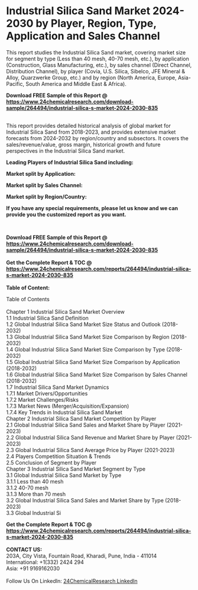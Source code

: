 <h1>Industrial Silica Sand Market 2024-2030 by Player, Region, Type, Application and Sales Channel</h1><p>
</p><p>
This report studies the Industrial Silica Sand market, covering market size for segment by type (Less than 40 mesh, 40-70 mesh, etc.), by application (Construction, Glass Manufacturing, etc.), by sales channel (Direct Channel, Distribution Channel), by player (Covia, U.S. Silica, Sibelco, JFE Mineral &amp; Alloy, Quarzwerke Group, etc.) and by region (North America, Europe, Asia-Pacific, South America and Middle East &amp; Africa).</p><p>
</p><div><b>Download FREE Sample of this Report @ 
            <a href="https://www.24chemicalresearch.com/download-sample/264494/industrial-silica-s-market-2024-2030-835">
            https://www.24chemicalresearch.com/download-sample/264494/industrial-silica-s-market-2024-2030-835</a></b></div><br><p>
This report provides detailed historical analysis of global market for Industrial Silica Sand from 2018-2023, and provides extensive market forecasts from 2024-2032 by region/country and subsectors. It covers the sales/revenue/value, gross margin, historical growth and future perspectives in the Industrial Silica Sand market.</p><p>
</p><p>
<strong>Leading Players of Industrial Silica Sand including:</strong>
</p><p>
</p><p>
<strong>Market split by Application:</strong></p><p>
</p><p>
<strong>Market split by Sales Channel:</strong></p><p>
</p><p>
<strong>Market split by Region/Country:</strong></p><p>
</p><p>
<strong>If you have any special requirements, please let us know and we can provide you the customized report as you want.</strong></p><p>
 </p><div><b>Download FREE Sample of this Report @ 
            <a href="https://www.24chemicalresearch.com/download-sample/264494/industrial-silica-s-market-2024-2030-835">
            https://www.24chemicalresearch.com/download-sample/264494/industrial-silica-s-market-2024-2030-835</a></b></div><br><div><b>Get the Complete Report & TOC @ 
            <a href="https://www.24chemicalresearch.com/reports/264494/industrial-silica-s-market-2024-2030-835">
            https://www.24chemicalresearch.com/reports/264494/industrial-silica-s-market-2024-2030-835</a></b></div><br>
            <b>Table of Content:</b><p>Table of Contents<br />
<br />
Chapter 1 Industrial Silica Sand Market Overview<br />
    1.1 Industrial Silica Sand Definition<br />
    1.2 Global Industrial Silica Sand Market Size Status and Outlook (2018-2032)<br />
    1.3 Global Industrial Silica Sand Market Size Comparison by Region (2018-2032)<br />
    1.4 Global Industrial Silica Sand Market Size Comparison by Type (2018-2032)<br />
    1.5 Global Industrial Silica Sand Market Size Comparison by Application (2018-2032)<br />
    1.6 Global Industrial Silica Sand Market Size Comparison by Sales Channel (2018-2032)<br />
    1.7 Industrial Silica Sand Market Dynamics<br />
        1.7.1 Market Drivers/Opportunities<br />
        1.7.2 Market Challenges/Risks<br />
        1.7.3 Market News (Merger/Acquisition/Expansion)<br />
        1.7.4 Key Trends in Industrial Silica Sand Market<br />
Chapter 2 Industrial Silica Sand Market Competition by Player<br />
    2.1 Global Industrial Silica Sand Sales and Market Share by Player (2021-2023)<br />
    2.2 Global Industrial Silica Sand Revenue and Market Share by Player (2021-2023)<br />
    2.3 Global Industrial Silica Sand Average Price by Player (2021-2023)<br />
    2.4 Players Competition Situation & Trends<br />
    2.5 Conclusion of Segment by Player<br />
Chapter 3 Industrial Silica Sand Market Segment by Type<br />
    3.1 Global Industrial Silica Sand Market by Type<br />
        3.1.1 Less than 40 mesh<br />
        3.1.2 40-70 mesh<br />
        3.1.3 More than 70 mesh<br />
    3.2 Global Industrial Silica Sand Sales and Market Share by Type (2018-2023)<br />
    3.3 Global Industrial Si</p><div><b>Get the Complete Report & TOC @ 
            <a href="https://www.24chemicalresearch.com/reports/264494/industrial-silica-s-market-2024-2030-835">
            https://www.24chemicalresearch.com/reports/264494/industrial-silica-s-market-2024-2030-835</a></b></div><br><b>CONTACT US:</b><br>
            203A, City Vista, Fountain Road, Kharadi, Pune, India - 411014<br>
            International: +1(332) 2424 294<br>
            Asia: +91 9169162030 <br><br>
            Follow Us On LinkedIn: <a href="https://www.linkedin.com/company/24chemicalresearch/">24ChemicalResearch LinkedIn</a>